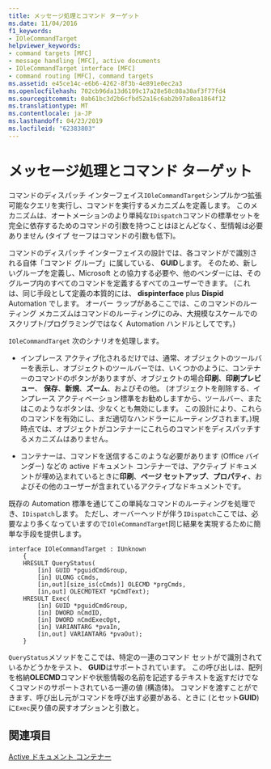 ```yaml
---
title: メッセージ処理とコマンド ターゲット
ms.date: 11/04/2016
f1_keywords:
- IOleCommandTarget
helpviewer_keywords:
- command targets [MFC]
- message handling [MFC], active documents
- IOleCommandTarget interface [MFC]
- command routing [MFC], command targets
ms.assetid: e45ce14c-e6b6-4262-8f3b-4e891e0ec2a3
ms.openlocfilehash: 702cb96da13d6109c17a28e58c08a30af3f77fd4
ms.sourcegitcommit: 0ab61bc3d2b6cfbd52a16c6ab2b97a8ea1864f12
ms.translationtype: MT
ms.contentlocale: ja-JP
ms.lasthandoff: 04/23/2019
ms.locfileid: "62383803"
---
```

# <a name="message-handling-and-command-targets"></a>メッセージ処理とコマンド ターゲット

コマンドのディスパッチ インターフェイス`IOleCommandTarget`シンプルかつ拡張可能なクエリを実行し、コマンドを実行するメカニズムを定義します。 このメカニズムは、オートメーションのより単純な`IDispatch`コマンドの標準セットを完全に依存するためのコマンドの引数を持つことはほとんどなく、型情報は必要ありません (タイプ セーフはコマンドの引数も低下)。

コマンドのディスパッチ インターフェイスの設計では、各コマンドがで識別される自体「コマンド グループ」に属している、 **GUID**します。 そのため、新しいグループを定義し、Microsoft との協力する必要や、他のベンダーには、そのグループ内のすべてのコマンドを定義するすべてのユーザーできます。 (これは、同じ手段として定義の本質的には、 **dispinterface** plus **Dispid** Automation でします。 オーバー ラップがあるここでは、このコマンドのルーティング メカニズムはコマンドのルーティングにのみ、大規模なスケールでのスクリプト/プログラミングではなく Automation ハンドルとしてです。)

`IOleCommandTarget` 次のシナリオを処理します。

- インプレース アクティブ化されるだけでは、通常、オブジェクトのツールバーを表示し、オブジェクトのツールバーでは、いくつかのように、コンテナーのコマンドのボタンがありますが、オブジェクトの場合**印刷**、**印刷プレビュー**、 **保存**、**新規**、**ズーム**、およびその他。 (オブジェクトを削除する、インプレース アクティベーション標準をお勧めしますから、ツールバー、またはこのようなボタンは、少なくとも無効にします。 この設計により、これらのコマンドを有効にし、まだ適切なハンドラーにルーティングされます。)現時点では、オブジェクトがコンテナーにこれらのコマンドをディスパッチするメカニズムはありません。

- コンテナーは、コマンドを送信するこのような必要があります (Office バインダー) などの active ドキュメント コンテナーでは、アクティブ ドキュメントが埋め込まれているときに**印刷**、**ページ セットアップ**、**プロパティ**、およびその他のユーザーが含まれているアクティブなドキュメントです。

既存の Automation 標準を通じてこの単純なコマンドのルーティングを処理でき、`IDispatch`します。 ただし、オーバーヘッドが伴う`IDispatch`ここでは、必要なより多くなっていますので`IOleCommandTarget`同じ結果を実現するために簡単な手段を提供します。

```
interface IOleCommandTarget : IUnknown
    {
    HRESULT QueryStatus(
        [in] GUID *pguidCmdGroup,
        [in] ULONG cCmds,
        [in,out][size_is(cCmds)] OLECMD *prgCmds,
        [in,out] OLECMDTEXT *pCmdText);
    HRESULT Exec(
        [in] GUID *pguidCmdGroup,
        [in] DWORD nCmdID,
        [in] DWORD nCmdExecOpt,
        [in] VARIANTARG *pvaIn,
        [in,out] VARIANTARG *pvaOut);
    }
```

`QueryStatus`メソッドをここでは、特定の一連のコマンド セットがで識別されているかどうかをテスト、 **GUID**はサポートされています。 この呼び出しは、配列を格納**OLECMD**コマンドや状態情報の名前を記述するテキストを返すだけでなくコマンドのサポートされている一連の値 (構造体)。 コマンドを渡すことができます、呼び出し元がコマンドを呼び出す必要がある、ときに (とセット**GUID**) に`Exec`戻り値の戻すオプションと引数と。

## <a name="see-also"></a>関連項目

[Active ドキュメント コンテナー](../mfc/active-document-containers.md)
